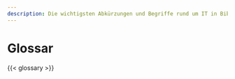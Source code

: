 ```yaml
---
description: Die wichtigsten Abkürzungen und Begriffe rund um IT in Bibliotheken
---
```


# Glossar

{{< glossary >}}

